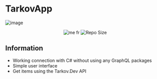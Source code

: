 # TarkovApp

![image](https://github.com/Rick-Huisman/TarkovApp/assets/138512421/b862e2de-0964-44ea-af9c-e5b04ac00612)

<p align='center'>
  <img src="https://img.shields.io/badge/made_with-C%23-blue?style=plastic" alt="me fr" />
  <img src="https://img.shields.io/github/languages/code-size/Rick-Huisman/TarkovApp?style=plastic" alt="Repo Size" />
</p>

## Information
- Working connection with C# without using any GraphQL packages
- Simple user interface
- Get items using the Tarkov.Dev API
